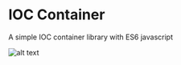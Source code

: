 # IOC Container
A simple IOC container library with ES6 javascript

![alt text](http://s9.picofile.com/file/8333281292/dependency_injection_diagram.jpg)

